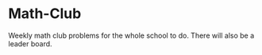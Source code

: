 # Math-Club
Weekly math club problems for the whole school to do. There will also be a leader board.
